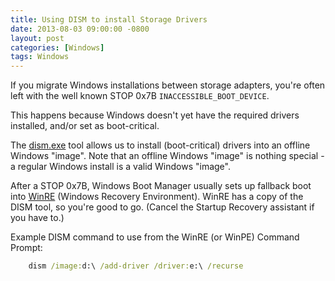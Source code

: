 ```yaml
---
title: Using DISM to install Storage Drivers
date: 2013-08-03 09:00:00 -0800
layout: post
categories: [Windows]
tags: Windows
---
```

If you migrate Windows installations between storage adapters, you're often left with the well known STOP 0x7B `INACCESSIBLE_BOOT_DEVICE`.

This happens because Windows doesn't yet have the required drivers installed, and/or set as boot-critical.

The [dism.exe](http://technet.microsoft.com/en-us/library/hh824971.aspx) tool allows us to install (boot-critical) drivers into an offline Windows "image". Note that an offline Windows "image" is nothing special - a regular Windows install is a valid Windows "image".

After a STOP 0x7B, Windows Boot Manager usually sets up fallback boot into [WinRE](http://technet.microsoft.com/en-us/library/cc766048.aspx) (Windows Recovery Environment). WinRE has a copy of the DISM tool, so you're good to go. (Cancel the Startup Recovery assistant if you have to.)

Example DISM command to use from the WinRE (or WinPE) Command Prompt:
```cmd
    dism /image:d:\ /add-driver /driver:e:\ /recurse
```
